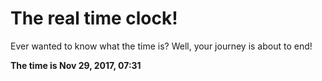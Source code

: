 # The real time clock!

Ever wanted to know what the time is? Well, your journey is about to end!

**The time is Nov 29, 2017, 07:31**